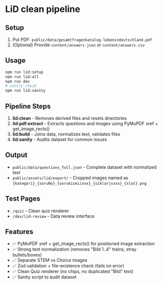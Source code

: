 # LiD clean pipeline

## Setup

1) Put PDF: `public/data/gesamtfragenkatalog-lebenindeutschland.pdf`
2) (Optional) Provide `content/answers.json` or `content/answers.csv`

## Usage

```bash
npm run lid:setup
npm run lid:all
npm run dev
# sanity check
npm run lid:sanity
```

## Pipeline Steps

1. **lid:clean** - Removes derived files and resets directories
2. **lid:pdf:extract** - Extracts questions and images using PyMuPDF xref + get_image_rects()
3. **lid:build** - Joins data, normalizes text, validates files
4. **lid:sanity** - Audits dataset for common issues

## Output

- `public/data/questions_full.json` - Complete dataset with normalized text
- `public/assets/lid/export/` - Cropped images named as `{kategori}_{soruNo}_{sorukismi|xxx}_{siklar|xxxx}_{slot}.png`

## Test Pages

- `/quiz` - Clean quiz renderer
- `/dev/lid-review` - Data review interface

## Features

- ✅ PyMuPDF xref + get_image_rects() for positioned image extraction
- ✅ Strong text normalization (removes "Bild 1..4" trains, stray bullets/boxes)
- ✅ Separate STEM vs Choice images
- ✅ Zod validation + file-existence check (fails on error)
- ✅ Clean Quiz renderer (no chips, no duplicated "Bild" text)
- ✅ Sanity script to audit dataset
